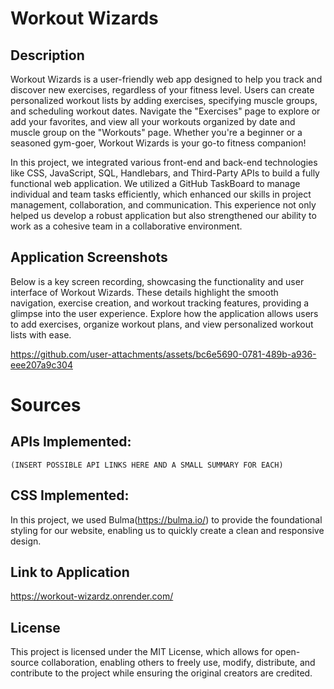 # Workout Wizards

## Description
Workout Wizards is a user-friendly web app designed to help you track and discover new exercises, regardless of your fitness level. Users can create personalized workout lists by adding exercises, specifying muscle groups, and scheduling workout dates. Navigate the "Exercises" page to explore or add your favorites, and view all your workouts organized by date and muscle group on the "Workouts" page. Whether you're a beginner or a seasoned gym-goer, Workout Wizards is your go-to fitness companion!  

In this project, we integrated various front-end and back-end technologies like CSS, JavaScript, SQL, Handlebars, and Third-Party APIs to build a fully functional web application. We utilized a GitHub TaskBoard to manage individual and team tasks efficiently, which enhanced our skills in project management, collaboration, and communication. This experience not only helped us develop a robust application but also strengthened our ability to work as a cohesive team in a collaborative environment.


## Application Screenshots

Below is a key screen recording, showcasing the functionality and user interface of Workout Wizards. These details highlight the smooth navigation, exercise creation, and workout tracking features, providing a glimpse into the user experience. Explore how the application allows users to add exercises, organize workout plans, and view personalized workout lists with ease.




https://github.com/user-attachments/assets/bc6e5690-0781-489b-a936-eee207a9c304




# Sources

## APIs Implemented:

    (INSERT POSSIBLE API LINKS HERE AND A SMALL SUMMARY FOR EACH)

## CSS Implemented: 

In this project, we used Bulma(https://bulma.io/) to provide the foundational styling for our website, enabling us to quickly create a clean and responsive design.

## Link to Application
https://workout-wizardz.onrender.com/

## License

This project is licensed under the MIT License, which allows for open-source collaboration, enabling others to freely use, modify, distribute, and contribute to the project while ensuring the original creators are credited.
